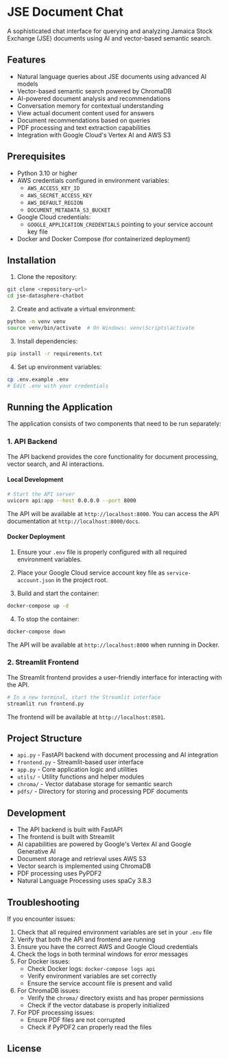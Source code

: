 # JSE Document Chat

A sophisticated chat interface for querying and analyzing Jamaica Stock Exchange (JSE) documents using AI and vector-based semantic search.

## Features

- Natural language queries about JSE documents using advanced AI models
- Vector-based semantic search powered by ChromaDB
- AI-powered document analysis and recommendations
- Conversation memory for contextual understanding
- View actual document content used for answers
- Document recommendations based on queries
- PDF processing and text extraction capabilities
- Integration with Google Cloud's Vertex AI and AWS S3

## Prerequisites

- Python 3.10 or higher
- AWS credentials configured in environment variables:
  - `AWS_ACCESS_KEY_ID`
  - `AWS_SECRET_ACCESS_KEY`
  - `AWS_DEFAULT_REGION`
  - `DOCUMENT_METADATA_S3_BUCKET`
- Google Cloud credentials:
  - `GOOGLE_APPLICATION_CREDENTIALS` pointing to your service account key file
- Docker and Docker Compose (for containerized deployment)

## Installation

1. Clone the repository:
```bash
git clone <repository-url>
cd jse-datasphere-chatbot
```

2. Create and activate a virtual environment:
```bash
python -m venv venv
source venv/bin/activate  # On Windows: venv\Scripts\activate
```

3. Install dependencies:
```bash
pip install -r requirements.txt
```

4. Set up environment variables:
```bash
cp .env.example .env
# Edit .env with your credentials
```

## Running the Application

The application consists of two components that need to be run separately:

### 1. API Backend

The API backend provides the core functionality for document processing, vector search, and AI interactions.

#### Local Development
```bash
# Start the API server
uvicorn api:app --host 0.0.0.0 --port 8000
```

The API will be available at `http://localhost:8000`. You can access the API documentation at `http://localhost:8000/docs`.

#### Docker Deployment
1. Ensure your `.env` file is properly configured with all required environment variables.

2. Place your Google Cloud service account key file as `service-account.json` in the project root.

3. Build and start the container:
```bash
docker-compose up -d
```

4. To stop the container:
```bash
docker-compose down
```

The API will be available at `http://localhost:8000` when running in Docker.

### 2. Streamlit Frontend

The Streamlit frontend provides a user-friendly interface for interacting with the API.

```bash
# In a new terminal, start the Streamlit interface
streamlit run frontend.py
```

The frontend will be available at `http://localhost:8501`.

## Project Structure

- `api.py` - FastAPI backend with document processing and AI integration
- `frontend.py` - Streamlit-based user interface
- `app.py` - Core application logic and utilities
- `utils/` - Utility functions and helper modules
- `chroma/` - Vector database storage for semantic search
- `pdfs/` - Directory for storing and processing PDF documents

## Development

- The API backend is built with FastAPI
- The frontend is built with Streamlit
- AI capabilities are powered by Google's Vertex AI and Google Generative AI
- Document storage and retrieval uses AWS S3
- Vector search is implemented using ChromaDB
- PDF processing uses PyPDF2
- Natural Language Processing uses spaCy 3.8.3

## Troubleshooting

If you encounter issues:

1. Check that all required environment variables are set in your `.env` file
2. Verify that both the API and frontend are running
3. Ensure you have the correct AWS and Google Cloud credentials
4. Check the logs in both terminal windows for error messages
5. For Docker issues:
   - Check Docker logs: `docker-compose logs api`
   - Verify environment variables are set correctly
   - Ensure the service account file is present and valid
6. For ChromaDB issues:
   - Verify the `chroma/` directory exists and has proper permissions
   - Check if the vector database is properly initialized
7. For PDF processing issues:
   - Ensure PDF files are not corrupted
   - Check if PyPDF2 can properly read the files

## License
